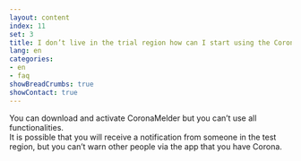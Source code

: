 ```yaml
---
layout: content
index: 11
set: 3
title: I don’t live in the trial region how can I start using the CoronaMelder app?
lang: en
categories:
- en
- faq
showBreadCrumbs: true
showContact: true
---
```


You can download and activate CoronaMelder but you can’t use all functionalities.  
It is possible that you will receive a notification from someone in the test region, but you can’t warn other people via the app that you have Corona.  
